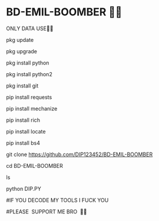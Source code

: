# BD-EMIL-BOOMBER 🎯🎯 

ONLY DATA USE🚨🚨 

pkg update 

pkg upgrade 

pkg install python 

pkg install python2 

pkg install git 

pip install requests 

pip install mechanize 

pip install rich 

pip install locate 

pip install bs4 

git clone https://github.com/DIP123452/BD-EMIL-BOOMBER 

cd BD-EMIL-BOOMBER 

ls 

python DIP.PY 

#IF YOU DECODE MY TOOLS I FUCK YOU 

#PLEASE  SUPPORT ME BRO  💜💙
